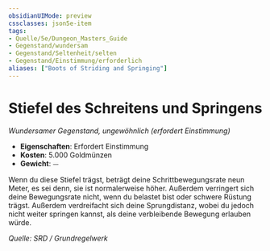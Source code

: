 ```yaml
---
obsidianUIMode: preview
cssclasses: json5e-item
tags:
- Quelle/5e/Dungeon_Masters_Guide
- Gegenstand/wundersam
- Gegenstand/Seltenheit/selten
- Gegenstand/Einstimmung/erforderlich
aliases: ["Boots of Striding and Springing"]
---
```

# Stiefel des Schreitens und Springens
*Wundersamer Gegenstand, ungewöhnlich (erfordert Einstimmung)*  

- **Eigenschaften**: Erfordert Einstimmung
- **Kosten**: 5.000 Goldmünzen
- **Gewicht**: ⏤

Wenn du diese Stiefel trägst, beträgt deine Schrittbewegungsrate neun Meter, es sei denn, sie ist normalerweise höher. Außerdem verringert sich deine Bewegungsrate nicht, wenn du belastet bist oder schwere Rüstung trägst. Außerdem verdreifacht sich deine Sprungdistanz, wobei du jedoch nicht weiter springen kannst, als deine verbleibende Bewegung erlauben würde.

*Quelle: SRD / Grundregelwerk*